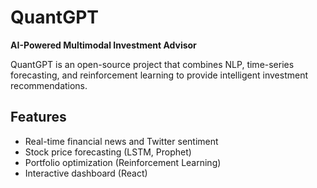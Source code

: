 # QuantGPT

**AI-Powered Multimodal Investment Advisor**

QuantGPT is an open-source project that combines NLP, time-series forecasting, and reinforcement learning to provide intelligent investment recommendations.

## Features
- Real-time financial news and Twitter sentiment
- Stock price forecasting (LSTM, Prophet)
- Portfolio optimization (Reinforcement Learning)
- Interactive dashboard (React)
